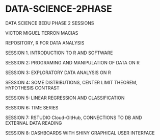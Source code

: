 # DATA-SCIENCE-2PHASE
 DATA SCIENCE BEDU PHASE 2 SESSIONS
 
 VICTOR MIGUEL TERRON MACIAS
 
 REPOSITORY, R FOR DATA ANALYSIS 
 
 
 SESSION 1. INTRODUCTION TO R AND SOFTWARE
 
 SESSION 2: PROGRAMING AND MANIPULATION OF DATA ON R
 
 SESSION 3: EXPLORATORY DATA ANALYSIS ON R
 
 SESSION 4: SOME DISTRIBUTIONS, CENTER LIMIT THEOREM, HYPOTHESIS CONTRAST
 
 SESSION 5: LINEAR REGRESSION AND CLASSIFICATION
 
 SESSION 6: TIME SERIES
 
 SESSION 7: RSTUDIO Cloud-GitHub, CONNECTIONS TO DB AND EXTERNAL DATA READING
 
 SESSION 8: DASHBOARDS WITH SHINY GRAPHICAL USER INTERFACE

